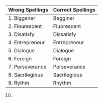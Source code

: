 | Wrong Spellings | Correct Spellings |
|-----------------|---------------| 
|1. Biggener   | Begginer |
|2. Flourescent | Fluorescent |
|3. Disatisfy | Dissatisfy |
|4. Entrepreneur | Entrepreneur |
|5. Dialogue | Dialogue |
|6. Foreign | Foreign |
|7. Perseverance | Perseverance |
|8. Sacrilegious | Sacrilegious |
|9. Rythm | Rhythm |
10. 